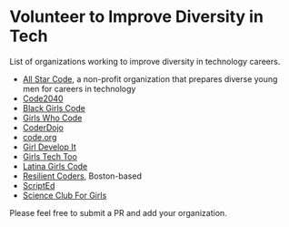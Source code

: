 # Volunteer to Improve Diversity in Tech
List of organizations working to improve diversity in technology careers.

* [All Star Code](http://www.allstarcode.org/), a non-profit organization that prepares diverse young men for careers in technology
* [Code2040](http://code2040.org)
* [Black Girls Code](http://www.blackgirlscode.com/)
* [Girls Who Code](https://girlswhocode.com/)
* [CoderDojo](https://coderdojo.com/)
* [code.org](http://code.org)
* [Girl Develop It](https://www.girldevelopit.com/)
* [Girls Tech Too](http://girlstechtoo.org/)
* [Latina Girls Code](http://www.latinagirlscode.org/)
* [Resilient Coders](http://www.resilientcoders.org/), Boston-based
* [ScriptEd](https://scripted.org/)
* [Science Club For Girls](http://www.scienceclubforgirls.org)

Please feel free to submit a PR and add your organization.
